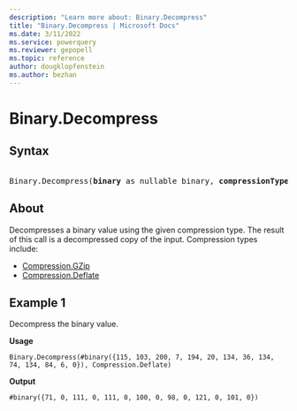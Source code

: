 ```yaml
---
description: "Learn more about: Binary.Decompress"
title: "Binary.Decompress | Microsoft Docs"
ms.date: 3/11/2022
ms.service: powerquery
ms.reviewer: gepopell
ms.topic: reference
author: dougklopfenstein
ms.author: bezhan
---
```

# Binary.Decompress

## Syntax

<pre> 
Binary.Decompress(<b>binary</b> as nullable binary, <b>compressionType</b> as number) as nullable binary
</pre>

## About

Decompresses a binary value using the given compression type. The result of this call is a decompressed copy of the input. Compression types include:

* [Compression.GZip](/powerquery-m/compression-gzip)
* [Compression.Deflate](/powerquery-m/compression-deflate)

## Example 1

Decompress the binary value.

**Usage**

```powerquery-m
Binary.Decompress(#binary({115, 103, 200, 7, 194, 20, 134, 36, 134, 74, 134, 84, 6, 0}), Compression.Deflate)
```

**Output**

`#binary({71, 0, 111, 0, 111, 0, 100, 0, 98, 0, 121, 0, 101, 0})`
  